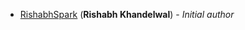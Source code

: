 <!-- Please use this format to add your contributions to this file -->
<!-- [SocialUsernameName](Profile-Url) (**Your Name**) - _Description of your contribution in a few words_ -->
<!-- APNA NAME ADD KARDE IDHAR SAME MERE JAISA FORMAT @HARSH-->
- [RishabhSpark](https://github.com/RishabhSpark/) (**Rishabh Khandelwal**) - _Initial author_
